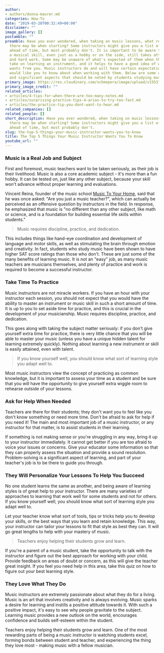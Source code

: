 ```yaml
---
author:
- authors/donna-maurer.md
categories: How-To
date: "2019-03-28T00:32:49+00:00"
disclaimer: ""
image_gallery: []
postamble: ""
preamble: Have you ever wondered, when taking on music lessons, what requirements
  there may be when starting? Some instructors might give you a list of their requirements
  ahead of time, but most probably don't. It is important to be aware that learning
  a musical skill, even just as a hobby or on the side, still takes attention, dedication,
  and hard work. Some may be unaware of what's expected of them when they decide to
  take on learning an instrument, and it helps to have a good idea of what the instructor
  wants from you. Music instructors do and will have certain expectations that they
  would like you to know about when working with them. Below are some of the top misconceptions
  and significant aspects that should be noted by students studying music.
primary_image: https://res.cloudinary.com/schmopera/image/upload/v1553733724/media/2019/03/sqMusicTeacher.jpg
primary_image_credit: ""
related_articles:
- articles/4-tips-for-when-there-are-too-many-notes.md
- articles/surprising-practice-tips-4-arias-to-try-too-fast.md
- articles/the-practice-tip-you-dont-want-to-hear.md
related_companies: []
related_people: []
short_description: Have you ever wondered, when taking on music lessons, what requirements
  there may be when starting? Some instructors might give you a list of their requirements
  ahead of time, but most probably don't.
slug: the-top-5-things-your-music-instructor-wants-you-to-know
title: The Top 5 Things Your Music Instructor Wants You To Know
youtube_url: ""
---
```

### Music is a Real Job and Subject

First and foremost, music teachers want to be taken seriously, as their job is their livelihood. Music is also a core academic subject - it's more than a fun hobby. It can be tested on, just like any other subject, because your skill won't advance without proper learning and evaluations. 

Vincent Reina, founder of the music school [Music To Your Home](https://www.musictoyourhome.com/), said that he was once asked: "Are you just a music teacher?", which can actually be perceived as an offensive question by instructors in the field. In response, he emphasized that music is "no different than any other subject, like math or science, and is a foundation for building essential life skills within students." 

>Music requires discipline, practice, and dedication.

This includes things like hand-eye coordination and development of language and motor skills, as well as stimulating the brain through emotion and creativity. In fact, students who study music have been shown to have higher SAT score ratings than those who don't. These are just some of the many benefits of learning music. It is not an "easy" job, as many music teachers are musicians themselves, and plenty of practice and work is required to become a successful instructor.

### Take Time To Practice

Music instructors are not miracle workers. If you have an hour with your instructor each session, you should not expect that you would have the ability to master an instrument or music skill in such a short amount of time.  It is up to you to set aside time for practice, and this is crucial in the development of your musicianship. Music requires discipline, practice, and dedication. 

This goes along with taking the subject matter seriously: if you don't give yourself extra time for practice, there is very little chance that you will be able to master your music (unless you have a unique hidden talent for learning extremely quickly). Nothing about learning a new instrument or skill is easily attained, even with talent. 

>If you know yourself well, you should know what sort of learning style you adapt well to.

Most music instructors view the concept of practicing as common knowledge, but it is important to assess your time as a student and be sure that you will have the opportunity to give yourself extra wiggle room to rehearse outside of your lessons.

### Ask for Help When Needed

Teachers are there for their students; they don't want you to feel like you don't know something or need more time. Don't be afraid to ask for help if you need it! The main and most important job of a music instructor, or any instructor for that matter, is to assist students in their learning. 

If something is not making sense or you're struggling in any way, bring it up to your instructor immediately. It cannot get better if you are too afraid to voice your issues or concerns. Give your educator some information so that they can properly assess the situation and provide a sound resolution. Problem-solving is a significant aspect of learning, and part of your teacher's job is to be there to guide you through.

### They Will Personalize Your Lessons To Help You Succeed

No one student learns the same as another, and being aware of learning styles is of great help to your instructor. There are many varieties of approaches to learning that work well for some students and not for others. If you know yourself well, you should know what sort of learning style you adapt well to. 

Let your teacher know what sort of tools, tips or tricks help you to develop your skills, or the best ways that you learn and retain knowledge. This way, your instructor can tailor your lessons to fit that style as best they can. It will go great lengths to help with your mastery of music. 

>Teachers enjoy helping their students grow and learn.

If you're a parent of a music student, take the opportunity to talk with the instructor and figure out the best approach for working with your child. Provide feedback on areas of doubt or concern, as this will give the teacher great insight. If you feel you need help in this area, take this quiz on how to figure out your best learning style.

### They Love What They Do

Music instructors are extremely passionate about what they do for a living. Music is an art that involves creativity and is always evolving. Music sparks a desire for learning and instills a positive attitude towards it. With such a positive impact, it's easy to see why people gravitate to the subject. Learning music provides a new outlook on the world, encourages confidence and builds self-esteem within the student.

Teachers enjoy helping their students grow and learn. One of the most rewarding parts of being a music instructor is watching students excel, forming bonds between student and teacher, and experiencing the thing they love most - making music with a fellow musician.